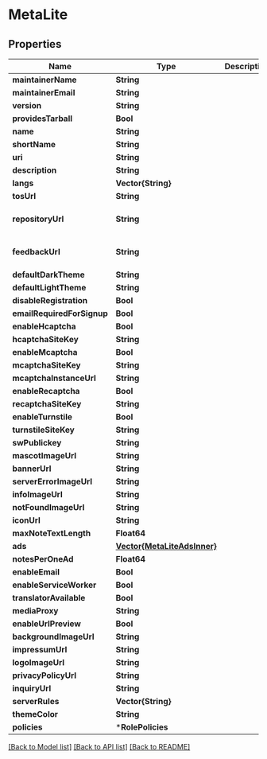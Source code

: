 # MetaLite


## Properties
Name | Type | Description | Notes
------------ | ------------- | ------------- | -------------
**maintainerName** | **String** |  | [default to nothing]
**maintainerEmail** | **String** |  | [default to nothing]
**version** | **String** |  | [default to nothing]
**providesTarball** | **Bool** |  | [default to nothing]
**name** | **String** |  | [default to nothing]
**shortName** | **String** |  | [default to nothing]
**uri** | **String** |  | [default to nothing]
**description** | **String** |  | [default to nothing]
**langs** | **Vector{String}** |  | [default to nothing]
**tosUrl** | **String** |  | [default to nothing]
**repositoryUrl** | **String** |  | [default to "https://github.com/misskey-dev/misskey"]
**feedbackUrl** | **String** |  | [default to "https://github.com/misskey-dev/misskey/issues/new"]
**defaultDarkTheme** | **String** |  | [default to nothing]
**defaultLightTheme** | **String** |  | [default to nothing]
**disableRegistration** | **Bool** |  | [default to nothing]
**emailRequiredForSignup** | **Bool** |  | [default to nothing]
**enableHcaptcha** | **Bool** |  | [default to nothing]
**hcaptchaSiteKey** | **String** |  | [default to nothing]
**enableMcaptcha** | **Bool** |  | [default to nothing]
**mcaptchaSiteKey** | **String** |  | [default to nothing]
**mcaptchaInstanceUrl** | **String** |  | [default to nothing]
**enableRecaptcha** | **Bool** |  | [default to nothing]
**recaptchaSiteKey** | **String** |  | [default to nothing]
**enableTurnstile** | **Bool** |  | [default to nothing]
**turnstileSiteKey** | **String** |  | [default to nothing]
**swPublickey** | **String** |  | [default to nothing]
**mascotImageUrl** | **String** |  | [default to "/assets/ai.png"]
**bannerUrl** | **String** |  | [default to nothing]
**serverErrorImageUrl** | **String** |  | [default to nothing]
**infoImageUrl** | **String** |  | [default to nothing]
**notFoundImageUrl** | **String** |  | [default to nothing]
**iconUrl** | **String** |  | [default to nothing]
**maxNoteTextLength** | **Float64** |  | [default to nothing]
**ads** | [**Vector{MetaLiteAdsInner}**](MetaLiteAdsInner.md) |  | [default to nothing]
**notesPerOneAd** | **Float64** |  | [default to 0]
**enableEmail** | **Bool** |  | [default to nothing]
**enableServiceWorker** | **Bool** |  | [default to nothing]
**translatorAvailable** | **Bool** |  | [default to nothing]
**mediaProxy** | **String** |  | [default to nothing]
**enableUrlPreview** | **Bool** |  | [default to nothing]
**backgroundImageUrl** | **String** |  | [default to nothing]
**impressumUrl** | **String** |  | [default to nothing]
**logoImageUrl** | **String** |  | [default to nothing]
**privacyPolicyUrl** | **String** |  | [default to nothing]
**inquiryUrl** | **String** |  | [default to nothing]
**serverRules** | **Vector{String}** |  | [default to nothing]
**themeColor** | **String** |  | [default to nothing]
**policies** | ***RolePolicies** |  | [default to nothing]


[[Back to Model list]](../README.md#models) [[Back to API list]](../README.md#api-endpoints) [[Back to README]](../README.md)



